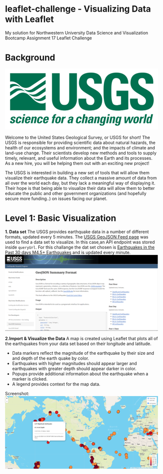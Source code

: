 # leaflet-challenge - Visualizing Data with Leaflet
My solution for Northwestern University Data Science and Visualization Bootcamp Assignment 17 Leaflet Challenge 

# Background
![USGS Logo](/Leaflet-Step-1/Images/1-Logo.png)

Welcome to the United States Geological Survey, or USGS for short! The USGS is responsible for providing scientific data about natural hazards, the health of our ecosystems and environment; and the impacts of climate and land-use change. Their scientists develop new methods and tools to supply timely, relevant, and useful information about the Earth and its processes. As a new hire, you will be helping them out with an exciting new project!

The USGS is interested in building a new set of tools that will allow them visualize their earthquake data. They collect a massive amount of data from all over the world each day, but they lack a meaningful way of displaying it. Their hope is that being able to visualize their data will allow them to better educate the public and other government organizations (and hopefully secure more funding..) on issues facing our planet.

# Level 1: Basic Visualization

**1. Data set**
The USGS provides earthquake data in a number of different formats, updated every 5 minutes. The [USGS GeoJSON Feed page](http://earthquake.usgs.gov/earthquakes/feed/v1.0/geojson.php) was used to find a data set to visualize. In this case,an API endpoint was stored inside `queryUrl`. For this challange the dat set chosen is [Earthquakes in the Past 30 days M4.5+ Earthquakes](https://earthquake.usgs.gov/earthquakes/feed/v1.0/summary/4.5_month.geojson) and is updated every minute.
![USGS site screenshot](/Leaflet-Step-1/Images/3-Data.png)


**2.Import & Visualize the Data**
A map is created using  Leaflet that plots all of the earthquakes from your data set based on their longitude and latitude.
- Data markers reflect the magnitude of the earthquake by their size and and depth of the earth quake by color. 
- Earthquakes with higher magnitudes should appear larger and earthquakes with greater depth should appear darker in color.
- Popups provide additional information about the earthquake when a marker is clicked.
- A legend provides context for the map data.

Screenshot:
![Screenshot](/Leaflet-Step-1/Images/screenshot.png)

